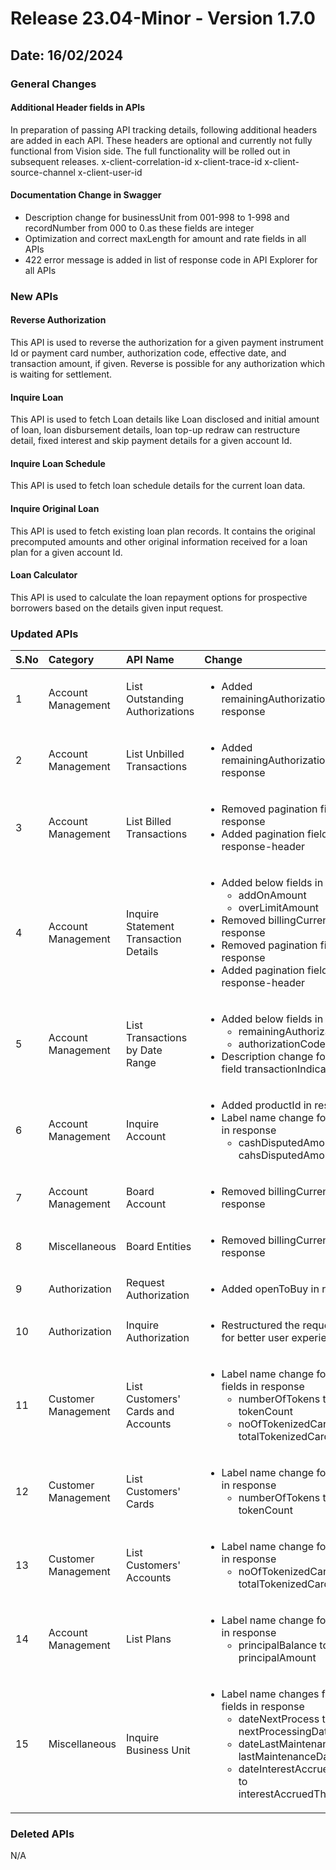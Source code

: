 # Release 23.04-Minor - Version 1.7.0

## Date: 16/02/2024

### General Changes

#### Additional Header fields in APIs

In preparation of passing API tracking details, following additional headers are added in each API. These headers are optional and currently not fully functional from Vision side.  The full functionality will be rolled out in subsequent releases.
x-client-correlation-id
x-client-trace-id
x-client-source-channel
x-client-user-id

#### Documentation Change in Swagger

- Description change for businessUnit from 001-998 to 1-998 and recordNumber from 000 to 0.as these fields are integer
- Optimization and correct maxLength for amount and rate fields in all APIs
- 422 error message is added in list of response code in API Explorer for all APIs

### New APIs

#### Reverse Authorization

This API is used to reverse the authorization for a given payment instrument Id or payment card number, authorization code, effective date, and transaction amount, if given.
Reverse is possible for any authorization which is waiting for settlement.

#### Inquire Loan

This API is used to fetch Loan details like Loan disclosed and initial amount of loan, loan disbursement details, loan top-up redraw can restructure detail, fixed interest and skip payment details for a given account Id.

#### Inquire Loan Schedule

This API is used to fetch loan schedule details for the current loan data.

#### Inquire Original Loan

This API is used to fetch existing loan plan records. It contains the original precomputed amounts and other original information received for a loan plan for a given account Id.

#### Loan Calculator

This API is used to calculate the loan repayment options for prospective borrowers based on the details given input request.

### Updated APIs

| S.No |  Category | API Name |  Change |
| :---  | :------- |  :------ | :------- |
| 1 | Account Management | List Outstanding Authorizations | <ul> <li> Added remainingAuthorizationAmount in response |
| 2 | Account Management | List Unbilled Transactions | <ul> <li> Added remainingAuthorizationAmount in response |
| 3 | Account Management | List Billed Transactions | <ul> <li> Removed pagination fields from response <li> Added pagination fields in response-header |
| 4 | Account Management | Inquire Statement Transaction Details | <ul> <li> Added below fields in response <ul> <li> addOnAmount </li> <li> overLimitAmount </li>  </ul> <li> Removed billingCurrency from response </li> <li> Removed pagination fields from response </li> <li> Added pagination fields in response-header </li>|
| 5 | Account Management | List Transactions by Date Range | <ul> <li> Added below fields in response <ul> <li> remainingAuthorizationAmount </li> <li> authorizationCode </li> </ul> <li> Description change for existing field transactionIndicator |
| 6 | Account Management | Inquire Account | <ul> <li> Added productId in response </li> <li> Label name change for below field in response <ul> <li> cashDisputedAmout to cahsDisputedAmount |
| 7 | Account Management | Board Account | <ul> <li> Removed billingCurrency from response |
| 8 | Miscellaneous | Board Entities | <ul> <li> Removed billingCurrency from response |
| 9 | Authorization | Request Authorization | <ul> <li> Added openToBuy in response |
| 10 | Authorization | Inquire Authorization | <ul> <li> Restructured the request message for better user experience |
| 11 | Customer Management | List Customers' Cards and Accounts | <ul> <li> Label name change for below fields in response <ul> <li>  numberOfTokens to tokenCount </li> <li> noOfTokenizedCards to totalTokenizedCardCount |
| 12 | Customer Management | List Customers' Cards | <ul> <li> Label name change for below field in response <ul> <li> numberOfTokens to tokenCount |
| 13 | Customer Management | List Customers' Accounts | <ul> <li> Label name change for below field in response <ul> <li> noOfTokenizedCards to totalTokenizedCardCount |
| 14 | Account Management | List Plans | <ul> <li> Label name change for below field in response <ul> <li> principalBalance to principalAmount |
| 15 | Miscellaneous | Inquire Business Unit | <ul> <li> Label name changes for below fields in response <ul> <li> dateNextProcess to nextProcessingDate </li> <li> dateLastMaintenance to  lastMaintenanceDate </li> <li> dateInterestAccruedThrough to interestAccruedThroughDate |

### Deleted APIs

N/A
